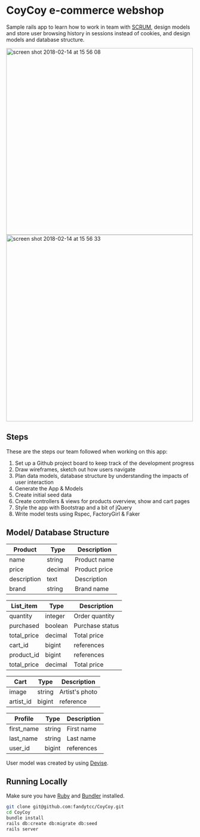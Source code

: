 # CoyCoy e-commerce webshop

Sample rails app to learn how to work in team with [SCRUM](https://www.scrum.org/), design models and store user browsing history in sessions instead of cookies, and design models and database structure.

<img width="500" alt="screen shot 2018-02-14 at 15 56 08" src="https://user-images.githubusercontent.com/32798242/36210868-e04c3328-119f-11e8-8e27-fbdb74f6bca7.png">
<img width="500" alt="screen shot 2018-02-14 at 15 56 33" src="https://user-images.githubusercontent.com/32798242/36210871-e20c4d6a-119f-11e8-89f6-3592dc6a219b.png">

## Steps
These are the steps our team followed when working on this app:
1. Set up a Github project board to keep track of the development progress
2. Draw wireframes, sketch out how users navigate
3. Plan data models, database structure by understanding the impacts of user interaction
4. Generate the App & Models
5. Create initial seed data
6. Create controllers & views for products overview, show and cart pages
7. Style the app with Bootstrap and a bit of jQuery
8. Write model tests using Rspec, FactoryGirl & Faker

## Model/ Database Structure
| Product    | Type   | Description   |
|------------|--------|---------------|
| name       | string | Product name  |
| price      | decimal| Product price |
| description| text   | Description   |
| brand      | string | Brand name    |

| List_item  | Type   | Description    |
|------------|--------|----------------|
| quantity   | integer| Order quantity |
| purchased  | boolean| Purchase status|
| total_price| decimal| Total price    |
| cart_id    | bigint | references     |
| product_id | bigint | references     |
| total_price| decimal| Total price    |

| Cart      | Type   | Description   |
|-----------|--------|---------------|
| image     | string | Artist's photo|
| artist_id | bigint | reference     |

| Profile   | Type   | Description   |
|-----------|--------|---------------|
| first_name| string | First name    |
| last_name | string | Last name     |
| user_id   | bigint | references    |

User model was created by using [Devise](https://github.com/RailsApps/rails-devise).

## Running Locally
Make sure you have [Ruby](https://www.ruby-lang.org/en/) and [Bundler](http://bundler.io/) installed.

```bash
git clone git@github.com:fandytcc/CoyCoy.git
cd CoyCoy
bundle install
rails db:create db:migrate db:seed
rails server
```
